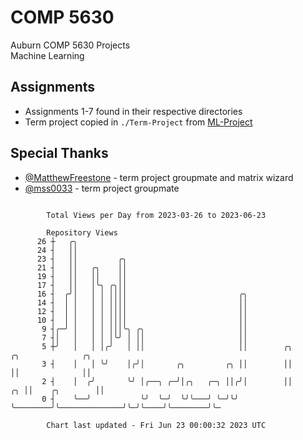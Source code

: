 # COMP 5630
Auburn COMP 5630 Projects  
Machine Learning

## Assignments
- Assignments 1-7 found in their respective directories
- Term project copied in `./Term-Project` from [ML-Project](https://github.com/wumphlett/ML-Project)

## Special Thanks
- [@MatthewFreestone](https://github.com/MatthewFreestone) - term project groupmate and matrix wizard
- [@mss0033](https://github.com/mss0033) - term project groupmate

```

        Total Views per Day from 2023-03-26 to 2023-06-23

        Repository Views
      26 ┼   ╭╮
      24 ┤   ││
      23 ┤   ││         ╭╮
      21 ┤   ││   ╭╮    ││
      19 ┤   ││   ││    ││
      17 ┤   ││   │╰╮ ╭╮││
      16 ┤  ╭╯│   │ │ ││││                         ╭╮
      14 ┤  │ │   │ │ ││││                         ││
      12 ┤  │ │   │ │ ││││                         ││
      10 ┤  │ │   │ │ ││││                         ││
       9 ┤╭─╯ │   │ │ │││╰╮ ╭╮                     ││
       7 ┤│   │   │ │ │╰╯ │ ││                     ││
       5 ┼╯   │   │ │╭╯   │ ││                     ││        ╭╮                 ╭╮              ╭╮
       3 ┤    │   │ ╰╯    │╭╯│       ╭╮         ╭╮ ││        ││                 ││              ││
       2 ┤    │  ╭╯       ╰╯ │╭──╮ ╭─╯│╭╮   ╭─╮ ││╭╯│        ││              ╭╮ ││    ╭╮        ││
       0 ┤    ╰──╯           ╰╯  ╰─╯  ╰╯╰───╯ ╰─╯╰╯ ╰────────╯╰──────────────╯╰─╯╰────╯╰────────╯╰─

        Chart last updated - Fri Jun 23 00:00:32 2023 UTC
        
```
